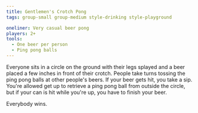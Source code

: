```yaml
---
title: Gentlemen's Crotch Pong
tags: group-small group-medium style-drinking style-playground

oneliner: Very casual beer pong
players: 2+
tools:
  - One beer per person
  - Ping pong balls
---
```

Everyone sits in a circle on the ground with their legs splayed and a beer placed a few inches in front of their crotch. People take turns tossing the ping pong balls at other people's beers. If your beer gets hit, you take a sip. You're allowed get up to retrieve a ping pong ball from outside the circle, but if your can is hit while you're up, you have to finish your beer.

Everybody wins.
